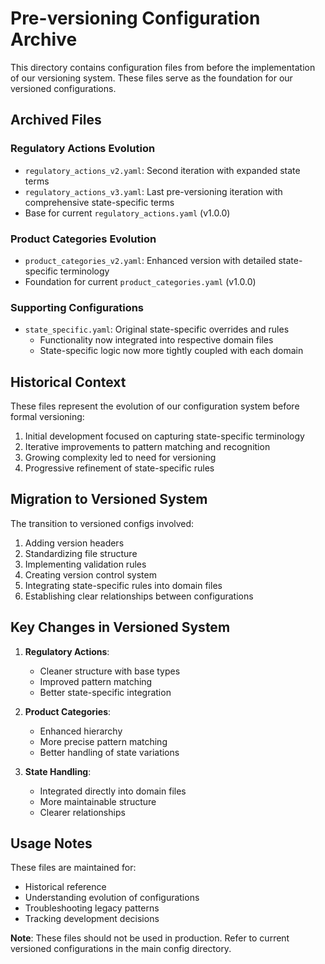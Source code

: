 # Pre-versioning Configuration Archive

This directory contains configuration files from before the implementation of our versioning system. These files serve as the foundation for our versioned configurations.

## Archived Files

### Regulatory Actions Evolution
- `regulatory_actions_v2.yaml`: Second iteration with expanded state terms
- `regulatory_actions_v3.yaml`: Last pre-versioning iteration with comprehensive state-specific terms
- Base for current `regulatory_actions.yaml` (v1.0.0)

### Product Categories Evolution
- `product_categories_v2.yaml`: Enhanced version with detailed state-specific terminology
- Foundation for current `product_categories.yaml` (v1.0.0)

### Supporting Configurations
- `state_specific.yaml`: Original state-specific overrides and rules
  - Functionality now integrated into respective domain files
  - State-specific logic now more tightly coupled with each domain

## Historical Context

These files represent the evolution of our configuration system before formal versioning:

1. Initial development focused on capturing state-specific terminology
2. Iterative improvements to pattern matching and recognition
3. Growing complexity led to need for versioning
4. Progressive refinement of state-specific rules

## Migration to Versioned System

The transition to versioned configs involved:
1. Adding version headers
2. Standardizing file structure
3. Implementing validation rules
4. Creating version control system
5. Integrating state-specific rules into domain files
6. Establishing clear relationships between configurations

## Key Changes in Versioned System

1. **Regulatory Actions**:
   - Cleaner structure with base types
   - Improved pattern matching
   - Better state-specific integration

2. **Product Categories**:
   - Enhanced hierarchy
   - More precise pattern matching
   - Better handling of state variations

3. **State Handling**:
   - Integrated directly into domain files
   - More maintainable structure
   - Clearer relationships

## Usage Notes

These files are maintained for:
- Historical reference
- Understanding evolution of configurations
- Troubleshooting legacy patterns
- Tracking development decisions

**Note**: These files should not be used in production. Refer to current versioned configurations in the main config directory. 